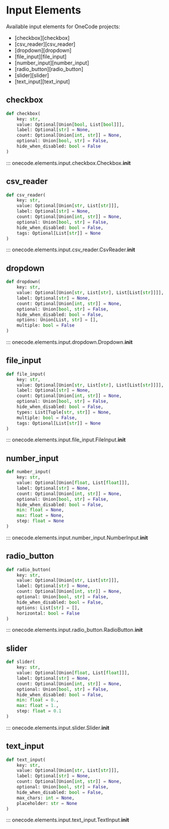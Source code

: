 # Input Elements

Available input elements for OneCode projects:

* [checkbox][checkbox]
* [csv_reader][csv_reader]
* [dropdown][dropdown]
* [file_input][file_input]
* [number_input][number_input]
* [radio_button][radio_button]
* [slider][slider]
* [text_input][text_input]


## checkbox
```python
def checkbox(
    key: str,
    value: Optional[Union[bool, List[bool]]],
    label: Optional[str] = None,
    count: Optional[Union[int, str]] = None,
    optional: Union[bool, str] = False,
    hide_when_disabled: bool = False
)
```
::: onecode.elements.input.checkbox.Checkbox.__init__


## csv_reader
```python
def csv_reader(
    key: str,
    value: Optional[Union[str, List[str]]],
    label: Optional[str] = None,
    count: Optional[Union[int, str]] = None,
    optional: Union[bool, str] = False,
    hide_when_disabled: bool = False,
    tags: Optional[List[str]] = None
)
```
::: onecode.elements.input.csv_reader.CsvReader.__init__


## dropdown
```python
def dropdown(
    key: str,
    value: Optional[Union[str, List[str], List[List[str]]]],
    label: Optional[str] = None,
    count: Optional[Union[int, str]] = None,
    optional: Union[bool, str] = False,
    hide_when_disabled: bool = False,
    options: Union[List, str] = [],
    multiple: bool = False
)
```
::: onecode.elements.input.dropdown.Dropdown.__init__


## file_input
```python
def file_input(
    key: str,
    value: Optional[Union[str, List[str], List[List[str]]]],
    label: Optional[str] = None,
    count: Optional[Union[int, str]] = None,
    optional: Union[bool, str] = False,
    hide_when_disabled: bool = False,
    types: List[Tuple[str, str]] = None,
    multiple: bool = False,
    tags: Optional[List[str]] = None
)
```
::: onecode.elements.input.file_input.FileInput.__init__


## number_input
```python
def number_input(
    key: str,
    value: Optional[Union[float, List[float]]],
    label: Optional[str] = None,
    count: Optional[Union[int, str]] = None,
    optional: Union[bool, str] = False,
    hide_when_disabled: bool = False,
    min: float = None,
    max: float = None,
    step: float = None
)
```
::: onecode.elements.input.number_input.NumberInput.__init__


## radio_button
```python
def radio_button(
    key: str,
    value: Optional[Union[str, List[str]]],
    label: Optional[str] = None,
    count: Optional[Union[int, str]] = None,
    optional: Union[bool, str] = False,
    hide_when_disabled: bool = False,
    options: List[str] = [],
    horizontal: bool = False
)
```
::: onecode.elements.input.radio_button.RadioButton.__init__


## slider
```python
def slider(
    key: str,
    value: Optional[Union[float, List[float]]],
    label: Optional[str] = None,
    count: Optional[Union[int, str]] = None,
    optional: Union[bool, str] = False,
    hide_when_disabled: bool = False,
    min: float = 0.,
    max: float = 1.,
    step: float = 0.1
)
```
::: onecode.elements.input.slider.Slider.__init__


## text_input
```python
def text_input(
    key: str,
    value: Optional[Union[str, List[str]]],
    label: Optional[str] = None,
    count: Optional[Union[int, str]] = None,
    optional: Union[bool, str] = False,
    hide_when_disabled: bool = False,
    max_chars: int = None,
    placeholder: str = None
)
```
::: onecode.elements.input.text_input.TextInput.__init__
